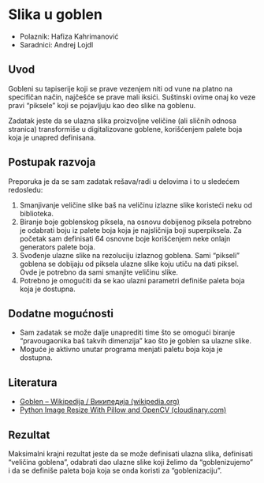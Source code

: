 # Slika u goblen

- Polaznik: Hafiza Kahrimanović
- Saradnici: Andrej Lojdl

## Uvod

Gobleni su tapiserije koji se prave vezenjem niti od vune na platno na
specifičan način, najčešće se prave mali iksići. Suštinski ovime onaj ko
veze pravi “piksele” koji se pojavljuju kao deo slike na goblenu.

Zadatak jeste da se ulazna slika proizvoljne veličine (ali sličnih
odnosa stranica) transformiše u digitalizovane goblene, korišćenjem
palete boja koja je unapred definisana.

## Postupak razvoja

Preporuka je da se sam zadatak rešava/radi u delovima i to u sledećem
redosledu:

1. Smanjivanje veličine slike baš na veličinu izlazne slike koristeći neku od biblioteka.
2. Biranje boje goblenskog piksela, na osnovu dobijenog piksela potrebno je odabrati boju iz palete boja koja je najsličnija boji superpiksela. Za početak sam definisati 64 osnovne boje korišćenjem neke onlajn generators palete boja.
3. Svođenje ulazne slike na rezoluciju izlaznog goblena. Sami “pikseli” goblena se dobijaju od piksela ulazne slike koju utiču na dati piksel. Ovde je potrebno da sami smanjite veličinu slike.
4. Potrebno je omogućiti da se kao ulazni parametri definiše paleta boja koja je dostupna.

## Dodatne mogućnosti

- Sam zadatak se može dalje unaprediti time što se omogući biranje “pravougaonika baš takvih dimenzija” kao što je goblen sa ulazne slike.
- Moguće je aktivno unutar programa menjati paletu boja koja je dostupna.

## Literatura

- [Goblen – Wikipedija / Википедија (wikipedia.org)](https://sh.wikipedia.org/wiki/Goblen)
- [Python Image Resize With Pillow and OpenCV (cloudinary.com)](https://cloudinary.com/guides/bulk-image-resize/python-image-resize-with-pillow-and-opencv)

## Rezultat

Maksimalni krajni rezultat jeste da se može definisati ulazna slika,
definisati “veličina goblena”, odabrati dao ulazne slike koji želimo da
“goblenizujemo” i da se definiše paleta boja koja se onda koristi za
“goblenizaciju”.
